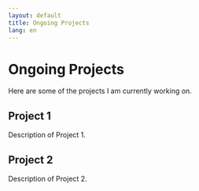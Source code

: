 ```yaml
---
layout: default
title: Ongoing Projects
lang: en
---
```

# Ongoing Projects

Here are some of the projects I am currently working on.

## Project 1

Description of Project 1.

## Project 2

Description of Project 2.
